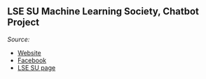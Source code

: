 ## LSE SU Machine Learning Society, Chatbot Project

*Source:*
* [Website](https://mlatlse.github.io/)
* [Facebook](https://www.facebook.com/mlatlse/)
* [LSE SU page](https://www.lsesu.com/activities/societies/society/12940/)

